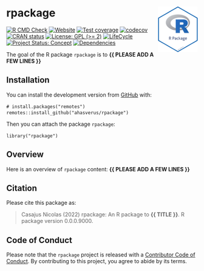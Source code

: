 <!-- README.md is generated from README.Rmd. Please edit that file -->

# rpackage <img src="man/figures/package-sticker.png" align="right" style="float:right; height:120px;"/>

<!-- badges: start -->

[![R CMD
Check](https://github.com/ahasverus/rpackage/actions/workflows/R-CMD-check.yaml/badge.svg)](https://github.com/ahasverus/rpackage/actions/workflows/R-CMD-check.yaml)
[![Website](https://github.com/ahasverus/rpackage/actions/workflows/pkgdown.yaml/badge.svg)](https://github.com/ahasverus/rpackage/actions/workflows/pkgdown.yaml)
[![Test
coverage](https://github.com/ahasverus/rpackage/actions/workflows/test-coverage.yaml/badge.svg)](https://github.com/ahasverus/rpackage/actions/workflows/test-coverage.yaml)
[![codecov](https://codecov.io/gh/ahasverus/rpackage/branch/main/graph/badge.svg)](https://codecov.io/gh/ahasverus/rpackage)
[![CRAN
status](https://www.r-pkg.org/badges/version/rpackage)](https://CRAN.R-project.org/package=rpackage)
[![License: GPL (&gt;=
2)](https://img.shields.io/badge/License-GPL%20%28%3E%3D%202%29-blue.svg)](https://choosealicense.com/licenses/gpl-2.0/)
[![LifeCycle](https://img.shields.io/badge/lifecycle-experimental-orange)](https://lifecycle.r-lib.org/articles/stages.html#experimental)
[![Project Status:
Concept](https://www.repostatus.org/badges/latest/concept.svg)](https://www.repostatus.org/#concept)
[![Dependencies](https://img.shields.io/badge/dependencies-0/0-brightgreen?style=flat)](#)
<!-- badges: end -->

The goal of the R package `rpackage` is to **{{ PLEASE ADD A FEW LINES
}}**

## Installation

You can install the development version from
[GitHub](https://github.com/) with:

    # install.packages("remotes")
    remotes::install_github("ahasverus/rpackage")

Then you can attach the package `rpackage`:

    library("rpackage")

## Overview

Here is an overview of `rpackage` content: **{{ PLEASE ADD A FEW LINES
}}**

## Citation

Please cite this package as:

> Casajus Nicolas (2022) rpackage: An R package to **{{ TITLE }}**. R
> package version 0.0.0.9000.

## Code of Conduct

Please note that the `rpackage` project is released with a [Contributor
Code of
Conduct](https://contributor-covenant.org/version/2/0/CODE_OF_CONDUCT.html).
By contributing to this project, you agree to abide by its terms.
